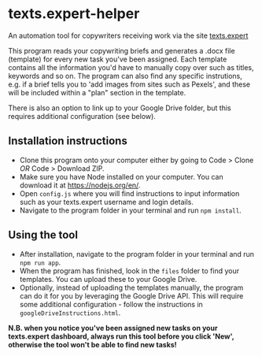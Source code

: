 # texts.expert-helper
An automation tool for copywriters receiving work via the site [texts.expert](https://texts.expert)

This program reads your copywriting briefs and generates a .docx file (template) for every new task you've been assigned. Each template contains all the information you'd have to manually copy over such as titles, keywords and so on. The program can also find any specific instrutions, e.g. if a brief tells you to 'add images from sites such as Pexels', and these will be included within a "plan" section in the template.

There is also an option to link up to your Google Drive folder, but this requires additional configuration (see below).

## Installation instructions
* Clone this program onto your computer either by going to Code > Clone <i>OR</i> Code > Download ZIP.
* Make sure you have Node installed on your computer. You can download it at https://nodejs.org/en/.
* Open `config.js` where you will find instructions to input information such as your texts.expert username and login details.
* Navigate to the program folder in your terminal and run `npm install`.

## Using the tool
* After installation, navigate to the program folder in your terminal and run `npm run app`.
* When the program has finished, look in the `files` folder to find your templates. You can upload these to your Google Drive.
* Optionally, instead of uploading the templates manually, the program can do it for you by leveraging the Google Drive API. This will require some additional configuration - follow the instructions in `googleDriveInstructions.html`.

<b>N.B. when you notice you've been assigned new tasks on your texts.expert dashboard, always run this tool before you click 'New', otherwise the tool won't be able to find new tasks!</b>



